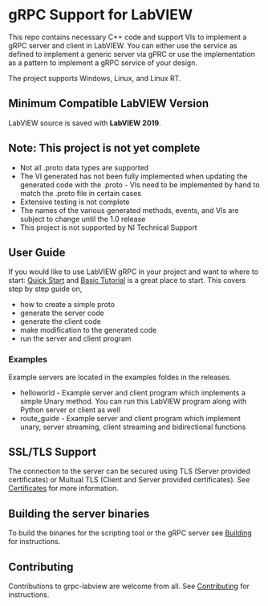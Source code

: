 # gRPC Support for LabVIEW

This repo contains necessary C++ code and support VIs to implement a gRPC server and client in LabVIEW. You can either use the service as defined to implement a generic server via gPRC or use the implementation as a pattern to implement a gRPC service of your design.

The project supports Windows, Linux, and Linux RT.

## Minimum Compatible LabVIEW Version

LabVIEW source is saved with __LabVIEW 2019__.

## Note: This project is not yet complete
* Not all .proto data types are supported
* The VI generated has not been fully implemented when updating the generated code with the .proto - VIs need to be implemented by hand to match the .proto file in certain cases
* Extensive testing is not complete
* The names of the various generated methods, events, and VIs are subject to change until the 1.0 release
* This project is not supported by NI Technical Support

## User Guide

If you would like to use LabVIEW gRPC in your project and want to where to start: [Quick Start](docs/QuickStart.md) and [Basic Tutorial](docs/BasicsTutorial.md) is a great place to start. This covers step by step guide on,
* how to create a simple proto
* generate the server code
* generate the client code
* make modification to the generated code
* run the server and client program

### Examples

Example servers are located in the examples foldes in the releases.
* helloworld - Example server and client program which implements a simple Unary method. You can run this LabVIEW program along with Python server or client as well
* route_guide - Example server and client program which implement unary, server streaming, client streaming and bidirectional functions

## SSL/TLS Support

The connection to the server can be secured using TLS (Server provided certificates) or Multual TLS (Client and Server provided certificates).
See [Certificates](docs/Certificates.md) for more information.

## Building the server binaries
To build the binaries for the scripting tool or the gRPC server see [Building](docs/Building.md) for instructions.

## Contributing
Contributions to grpc-labview are welcome from all. See [Contributing](CONTRIBUTING.md) for instructions.

